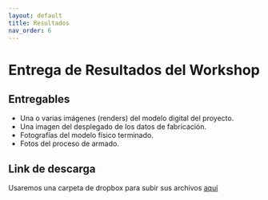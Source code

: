 ```yaml
---
layout: default
title: Resultados
nav_order: 6
---
```


# Entrega de Resultados del Workshop

## Entregables 
- Una o varias imágenes (renders) del modelo digital del proyecto.
- Una imagen del desplegado de los datos de fabricación.
- Fotografías del modelo físico terminado.
- Fotos del proceso de armado.


## Link de descarga  

Usaremos una carpeta de dropbox para subir sus archivos [aquí](https://www.dropbox.com/request/6X8UseGsSmRAuW3rlXF8)
  
